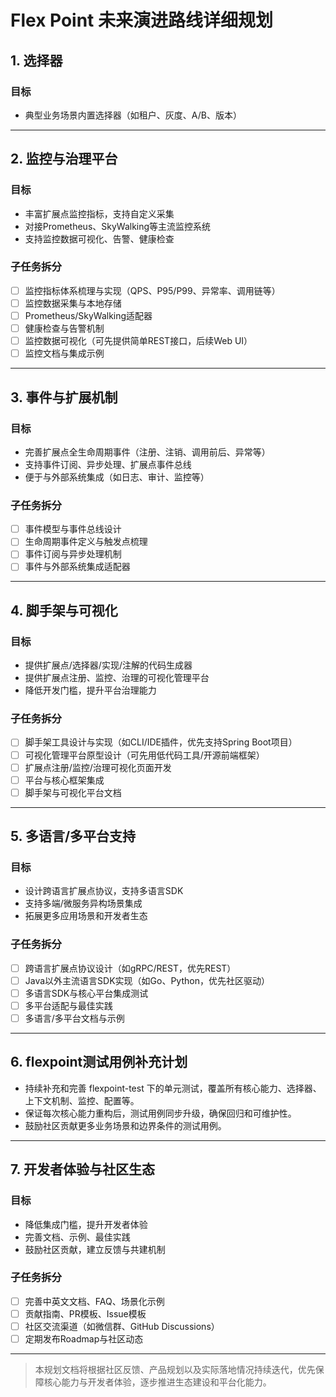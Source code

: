 # Flex Point 未来演进路线详细规划

## 1. 选择器

### 目标
- 典型业务场景内置选择器（如租户、灰度、A/B、版本）

---

## 2. 监控与治理平台

### 目标
- 丰富扩展点监控指标，支持自定义采集
- 对接Prometheus、SkyWalking等主流监控系统
- 支持监控数据可视化、告警、健康检查

### 子任务拆分
- [ ] 监控指标体系梳理与实现（QPS、P95/P99、异常率、调用链等）
- [ ] 监控数据采集与本地存储
- [ ] Prometheus/SkyWalking适配器
- [ ] 健康检查与告警机制
- [ ] 监控数据可视化（可先提供简单REST接口，后续Web UI）
- [ ] 监控文档与集成示例

---

## 3. 事件与扩展机制

### 目标
- 完善扩展点全生命周期事件（注册、注销、调用前后、异常等）
- 支持事件订阅、异步处理、扩展点事件总线
- 便于与外部系统集成（如日志、审计、监控等）

### 子任务拆分
- [ ] 事件模型与事件总线设计
- [ ] 生命周期事件定义与触发点梳理
- [ ] 事件订阅与异步处理机制
- [ ] 事件与外部系统集成适配器

---

## 4. 脚手架与可视化

### 目标
- 提供扩展点/选择器/实现/注解的代码生成器
- 提供扩展点注册、监控、治理的可视化管理平台
- 降低开发门槛，提升平台治理能力

### 子任务拆分
- [ ] 脚手架工具设计与实现（如CLI/IDE插件，优先支持Spring Boot项目）
- [ ] 可视化管理平台原型设计（可先用低代码工具/开源前端框架）
- [ ] 扩展点注册/监控/治理可视化页面开发
- [ ] 平台与核心框架集成
- [ ] 脚手架与可视化平台文档

---

## 5. 多语言/多平台支持

### 目标
- 设计跨语言扩展点协议，支持多语言SDK
- 支持多端/微服务异构场景集成
- 拓展更多应用场景和开发者生态

### 子任务拆分
- [ ] 跨语言扩展点协议设计（如gRPC/REST，优先REST）
- [ ] Java以外主流语言SDK实现（如Go、Python，优先社区驱动）
- [ ] 多语言SDK与核心平台集成测试
- [ ] 多平台适配与最佳实践
- [ ] 多语言/多平台文档与示例

---

## 6. flexpoint测试用例补充计划
- 持续补充和完善 flexpoint-test 下的单元测试，覆盖所有核心能力、选择器、上下文机制、监控、配置等。
- 保证每次核心能力重构后，测试用例同步升级，确保回归和可维护性。
- 鼓励社区贡献更多业务场景和边界条件的测试用例。

---

## 7. 开发者体验与社区生态

### 目标
- 降低集成门槛，提升开发者体验
- 完善文档、示例、最佳实践
- 鼓励社区贡献，建立反馈与共建机制

### 子任务拆分
- [ ] 完善中英文文档、FAQ、场景化示例
- [ ] 贡献指南、PR模板、Issue模板
- [ ] 社区交流渠道（如微信群、GitHub Discussions）
- [ ] 定期发布Roadmap与社区动态

---

> 本规划文档将根据社区反馈、产品规划以及实际落地情况持续迭代，优先保障核心能力与开发者体验，逐步推进生态建设和平台化能力。 